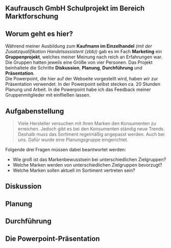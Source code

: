 ## Kaufrausch GmbH Schulprojekt im Bereich Marktforschung

## Worum geht es hier?
Während meiner Ausbildung zum **Kaufmann im Einzelhandel** *(mit der Zusatzqualifikation Handelsassistent (zbb))* gab es im Fach **Marketing** ein **Gruppenprojekt**, welches meiner Meinung nach reich an Erfahrungen war. Die Gruppen hatten jeweils eine Größe von vier Personen. Das Projekt beinhaltete die Schritte **Diskussion**, **Planung**, **Durchführung** und **Präsentation**.<br>
Die Powerpoint, die hier auf der Webseite vorgestellt wird, haben wir zur Präsentation verwendet. In der Powerpoint selbst stecken ca. 20 Stunden Planung und Arbeit. In die Powerpoint habe ich das Feedback meiner Gruppenmitglieder mit einfließen lassen.

## Aufgabenstellung
> Viele Hersteller versuchen mit ihren Marken den Konsumenten zu erreichen. Jedoch gibt es bei den Konsumenten ständig neue Trends. Deshalb muss das Sortiment regelmäßig angepasst werden. Auch bei uns. Dafür wurde eine Planungsgruppe 
eingerichtet.

Folgende drei Fragen müssen dabei beantwortet werden:
* Wie groß ist das Markenbewusstsein bei unterschiedlichen Zielgruppen?
* Welche Marken werden von unterschiedlichen Zielgruppen bevorzugt?
* Welche Marken sollen aktuell im Sortiment vertreten sein?

## Diskussion

## Planung

## Durchführung

## Die Powerpoint-Präsentation
